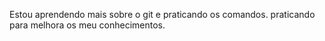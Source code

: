 Estou aprendendo mais sobre o git e praticando os comandos.
praticando para melhora os meu conhecimentos.